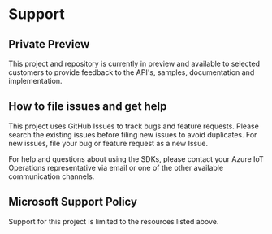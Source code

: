 # Support

## Private Preview

This project and repository is currently in preview and available to selected customers to provide feedback to the API's, samples, documentation and implementation.

## How to file issues and get help  

This project uses GitHub Issues to track bugs and feature requests. Please search the existing 
issues before filing new issues to avoid duplicates. For new issues, file your bug or 
feature request as a new Issue.

For help and questions about using the SDKs, please contact your Azure IoT Operations representative via email or one of the other available communication channels.

## Microsoft Support Policy  

Support for this project is limited to the resources listed above.
